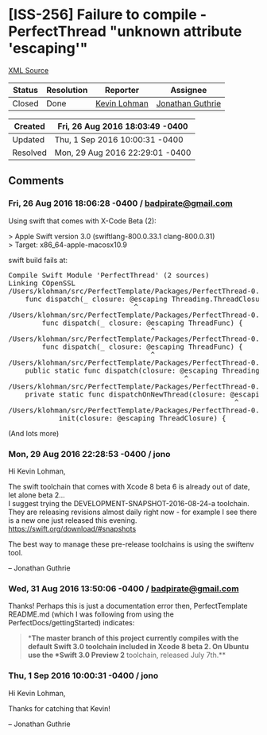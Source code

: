 # [ISS-256] Failure to compile - PerfectThread "unknown attribute 'escaping'"

[XML Source](../xml/ISS-256.xml)
<p></p>





Status|Resolution|Reporter|Assignee
------|----------|--------|--------
Closed|Done|[Kevin Lohman](badpirate@gmail.com)|[Jonathan Guthrie]($jono)





Created|Fri, 26 Aug 2016 18:03:49 -0400
-------|--------------
Updated|Thu, 1 Sep 2016 10:00:31 -0400
Resolved|Mon, 29 Aug 2016 22:29:01 -0400


## Comments




### Fri, 26 Aug 2016 18:06:28 -0400 / badpirate@gmail.com 

<p><p>Using swift that comes with X-Code Beta (2):</p>

<p>&gt; Apple Swift version 3.0 (swiftlang-800.0.33.1 clang-800.0.31)<br/>
&gt; Target: x86_64-apple-macosx10.9</p>

<p>swift build fails at:</p>

<div class="code panel" style="border-width: 1px;"><div class="codeContent panelContent">
<pre class="code-java">Compile Swift Module 'PerfectThread' (2 sources)
Linking COpenSSL
/Users/klohman/src/PerfectTemplate/Packages/PerfectThread-0.14.0/Sources/ThreadQueue.swift:34:31: error: unknown attribute 'escaping'
    func dispatch(_ closure: @escaping Threading.ThreadClosure)
                              ^
/Users/klohman/src/PerfectTemplate/Packages/PerfectThread-0.14.0/Sources/ThreadQueue.swift:64:35: error: unknown attribute 'escaping'
        func dispatch(_ closure: @escaping ThreadFunc) {
                                  ^
/Users/klohman/src/PerfectTemplate/Packages/PerfectThread-0.14.0/Sources/ThreadQueue.swift:110:35: error: unknown attribute 'escaping'
        func dispatch(_ closure: @escaping ThreadFunc) {
                                  ^
/Users/klohman/src/PerfectTemplate/Packages/PerfectThread-0.14.0/Sources/ThreadQueue.swift:179:43: error: unknown attribute 'escaping'
    <span class="code-keyword">public</span> <span class="code-keyword">static</span> func dispatch(closure: @escaping Threading.ThreadClosure) {
                                          ^
/Users/klohman/src/PerfectTemplate/Packages/PerfectThread-0.14.0/Sources/ThreadQueue.swift:185:55: error: unknown attribute 'escaping'
    <span class="code-keyword">private</span> <span class="code-keyword">static</span> func dispatchOnNewThread(closure: @escaping ThreadClosure) {
                                                      ^
/Users/klohman/src/PerfectTemplate/Packages/PerfectThread-0.14.0/Sources/ThreadQueue.swift:198:28: error: unknown attribute 'escaping'
            init(closure: @escaping ThreadClosure) {
</pre>
</div></div>
<p>(And lots more)</p></p>


### Mon, 29 Aug 2016 22:28:53 -0400 / jono 

<p><p>Hi Kevin Lohman,</p>

<p>The swift toolchain that comes with Xcode 8 beta 6 is already out of date, let alone beta 2...<br/>
I suggest trying the DEVELOPMENT-SNAPSHOT-2016-08-24-a toolchain. They are releasing revisions almost daily right now - for example I see there is a new one just released this evening.<br/>
<a href="https://swift.org/download/#snapshots" class="external-link" rel="nofollow">https://swift.org/download/#snapshots</a></p>

<p>The best way to manage these pre-release toolchains is using the swiftenv tool.</p>


<p>– Jonathan Guthrie</p></p>


### Wed, 31 Aug 2016 13:50:06 -0400 / badpirate@gmail.com 

<p><p>Thanks!  Perhaps this is just a documentation error then, PerfectTemplate README.md (which I was following from using the PerfectDocs/gettingStarted) indicates:</p>

<blockquote>
<p>*<b>The master branch of this project currently compiles with the default Swift 3.0 toolchain included in Xcode 8 beta 2. On Ubuntu use the *Swift 3.0 Preview 2</b> toolchain, released July 7th.**</p></blockquote></p>


### Thu, 1 Sep 2016 10:00:31 -0400 / jono 

<p><p>Hi Kevin Lohman,</p>

<p>Thanks for catching that Kevin!</p>

<p>– Jonathan Guthrie</p></p>


